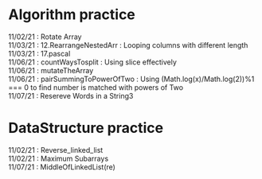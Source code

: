 # Algorithm practice 
11/02/21 : Rotate Array<br>
11/03/21 : 12.RearrangeNestedArr : Looping columns with different length<br>
11/03/21 : 17.pascal<br>
11/06/21 : countWaysTosplit : Using slice effectively<br>
11/06/21 : mutateTheArray <br>
11/06/21 : pairSummingToPowerOfTwo : Using (Math.log(x)/Math.log(2))%1 === 0 to find number is matched with powers of Two<br>
11/07/21 : Resereve Words in a String3<br>
# DataStructure practice
11/02/21 : Reverse_linked_list<br>
11/02/21 : Maximum Subarrays<br>
11/07/21 : MiddleOfLinkedList(re)<br>
